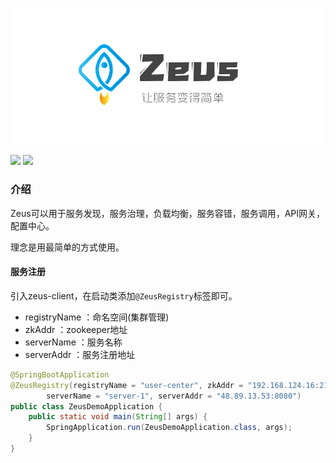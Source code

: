 <p align="center">
<img src="/images/logo.png" alt="Zeus">
</p>

![](https://img.shields.io/badge/zeus-1.0-orange)       ![](https://img.shields.io/badge/license-apache-brightgreen)

### 介绍

Zeus可以用于服务发现，服务治理，负载均衡，服务容错，服务调用，API网关，配置中心。

理念是用最简单的方式使用。

#### 服务注册

引入zeus-client，在启动类添加`@ZeusRegistry`标签即可。

* registryName ：命名空间(集群管理)
* zkAddr ：zookeeper地址
* serverName ：服务名称
* serverAddr ：服务注册地址

```java
@SpringBootApplication
@ZeusRegistry(registryName = "user-center", zkAddr = "192.168.124.16:2181",
        serverName = "server-1", serverAddr = "48.89.13.53:8080")
public class ZeusDemoApplication {
    public static void main(String[] args) {
        SpringApplication.run(ZeusDemoApplication.class, args);
    }
}
```
